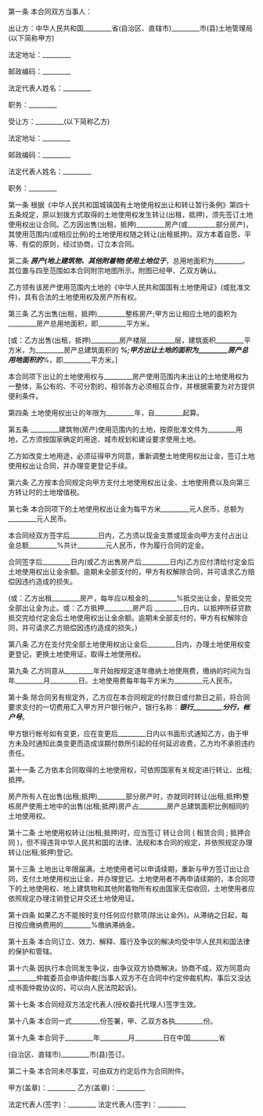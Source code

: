 
 


第一条 本合同双方当事人：


出让方：中华人民共和国_________省(自治区、直辖市)_________市(县)土地管理局(以下简称甲方)


法定地址：_________


邮政编码：_________


法定代表人姓名：_________


职务：_________


受让方：_________(以下简称乙方)


法定地址：_________


邮政编码：_________


法定代表人姓名：_________


职务：_________


第一条 根据《中华人民共和国城镇国有土地使用权出让和转让暂行条例》第四十五条规定，原以划拨方式取得的土地使用权发生转让(出租，抵押)，须先签订土地使用权出让合同。乙方因出售(出租，抵押)_________房产(或_________部分房产)，其使用范围内(或相应比例)的土地使用权随之转让(出租抵押)。双方本着自愿、平等、有偿的原则，经过协商，订立本合同。


第二条 _________房产(地上建筑物、其他附着物)使用土地位于_________，总用地面积为_________。其位置与四至范围如本合同附宗地图所示。附图已经甲、乙双方确认。


乙方领有该房产使用范围内土地的《中华人民共和国国有土地使用证》(或批准文件)，具有合法的土地使用权及房产所有权。


第三条 乙方出售(出租，抵押)_________整栋房产;甲方出让相应土地的面积为_________房产总用地面积，即_________平方米。


[或：乙方出售(出租，抵押)_________房产楼层_________层，建筑面积_________平方米，为_________房产总建筑面积的 _________%;甲方出让土地的面积为_________房产总用地面积的_________%，即_________平方米。]


本合同项下出让的土地使用权与_________房产使用范围内未出让的土地使用权为一整体，系公有的、不可分割的，相邻各方必须相互合作，并根据需要为对方提供便利条件。


第四条 土地使用权出让的年限为_________年，自_________起算。


第五条 _________建筑物(房产)使用范围内的土地，按原批准文件为_________用地，乙方须按国家确定的用途、城市规划和建设要求使用土地。


乙方如改变土地用途，必须征得甲方同意，重新调整土地使用权出让金，签订土地使用权出让合同，并办理变更登记手续。


第六条 乙方按本合同规定向甲方支付土地使用权出让金、土地使用费以及向第三方转让时的土地增值税。


第七条 本合同项下的土地使用权出让金为每平方米_________元人民币，总额为_________元人民币。


本合同经双方签字后_________日内，乙方须以现金支票或现金向甲方支付占出让金总额_________%共计_________元人民币，作为履行合同的定金。


合同签字后_________日内(或乙方出售房产后_________日内)乙方应付清给付定金后土地使用权出让金余额。逾期未全部支付的，甲方有权解除合同，并可请求乙方赔偿因违约造成的损失。


(或：乙方出租_________房产，每年应以租金的_________%抵交出让金，至抵交完全部出让金为止。或：乙方抵押_________房产后 _________日内，以抵押所获贷款抵交完给付定金后土地使用权出让金余额。逾期未全部支付的，甲方有权解除合同，并可请求乙方赔偿因违约造成的损失。)


第八条 乙方在支付完全部土地使用权出让金后_________日内，办理土地使用权变更登记，更换土地使用证，取得土地使用权。


第九条 乙方同意从_________年开始按规定逐年缴纳土地使用费，缴纳的时间为当年_________月_________日。土地使用费每年每平方米为_________元人民币。


第十条 除合同另有规定外，乙方应在本合同规定的付款日或付款日之前，将合同要求支付的一切费用汇入甲方开户银行帐户，银行名称：_________银行_________分行，帐户号_________。


甲方银行帐号如有变更，应在变更后_________日内以书面形式通知乙方，由于甲方未及时通知此类变更而造成误期付款所引起的任何延迟收费，乙方均不承担违约责任。


第十一条 乙方依本合同取得的土地使用权，可依照国家有关规定进行转让、出租;抵押。


房产所有人在出售(出租;抵押)_________部分房产时，亦就同时转让(出租;抵押)整栋房产使用土地中的出售(出租;抵押)房产占_________房产总建筑面积比例相同的土地使用权。


第十二条 土地使用权转让(出租;抵押)时，应当签订
转让合同
(
租赁合同
;
抵押合同
)，但不得违背中华人民共和国的法律、法规和本合同的规定，并依照规定办理转让(出租;抵押)登记。


第十三条 土地出让年限届满，土地使用者可以申请续期，重新与甲方签订出让合同，支付土地使用权出让金，并办理登记。土地使用者不再申请续期的，本合同项下的土地使用权、地上建筑物和其他附着物所有权由国家无偿收回，土地使用者应依照规定办理注销登记并交还土地使用证。


第十四条 如果乙方不能按时支付任何应付款项(除出让金外)。从滞纳之日起，每日按应缴纳费用的_________%缴纳滞纳金。


第十五条 本合同订立、效力、解释、履行及争议的解决均受中华人民共和国法律的保护和管辖。


第十六条 因执行本合同发生争议，由争议双方协商解决。协商不成，双方同意向_________仲裁委员会申请仲裁(当事人双方不在合同中约定仲裁机构，事后又没达成书面仲裁协议的，可以向人民法院起诉)。


第十七条 本合同经双方法定代表人(授权委托代理人)签字生效。


第十八条 本合同一式_________份签署，甲、乙双方各执_________份。


第十九条 本合同于_________年_________月_________日在中国_________省


(自治区、直辖市)_________市(县)签订。


第二十条 本合同未尽事宜，可由双方约定后作为合同附件。


甲方(盖章)：_________ 乙方(盖章)：_________


法定代表人(签字)：_________ 法定代表人(签字)：_________
 


 

 
 
 
 
 
  


  
 

  


  


  
 
 
 
 

